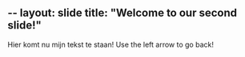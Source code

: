 --
layout: slide
title: "Welcome to our second slide!"
---
Hier komt nu mijn tekst te staan!
Use the left arrow to go back!
